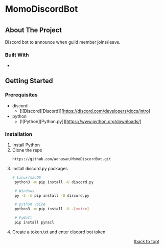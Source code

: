# MomoDiscordBot
# 


<!-- ABOUT THE PROJECT -->
## About The Project
Discord bot to announce when guild member joins/leave.


### Built With

* [Discord.py]:[https://pypi.org/]


<!-- GETTING STARTED -->
## Getting Started

### Prerequisites
* discord
  * [![Discord][Discord]][https://discord.com/developers/docs/intro]
* python
  * [![Python][Python.py]][https://www.python.org/downloads/]


### Installation

1. Install Python
2. Clone the repo
   ```sh
   https://github.com/adnusan/MomoDiscordBot.git
   ```
3. Install discord.py packages
   ```sh
   # Linux/macOS
    python3 -m pip install -U discord.py

    # Windows
    py -3 -m pip install -U discord.py

    # python voice
    python3 -m pip install -U .[voice]

    # PyNaCl
    pip install pynacl
   ```
4. Create a token.txt and enter discord bot token

<p align="right">(<a href="#readme-top">back to top</a>)</p>


